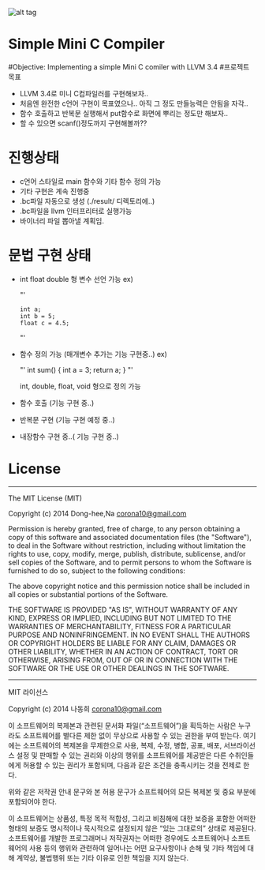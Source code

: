 ![alt tag](https://magnum.travis-ci.com/corona10/Simple-MiniC-Compiler.svg?token=WuoJn3YfnHZ7RWX2jGYM&branch=master)

Simple Mini C Compiler
==============


#Objective: Implementing a simple Mini C comiler with LLVM 3.4
#프로젝트 목표
  - LLVM 3.4로 미니 C컴파일러를 구현해보자..
  - 처음엔 완전한 c언어 구현이 목표였으나.. 아직 그 정도 만들능력은 안됨을 자각..
  - 함수 호출하고 반복문 실행해서 put함수로 화면에 뿌리는 정도만 해보자..
  - 할 수 있으면 scanf()정도까지 구현해볼까??
# 진행상태

  - c언어 스타일로 main 함수와 기타 함수 정의 가능
  - 기타 구현은 계속 진행중
  - .bc파일 자동으로 생성 (./result/ 디렉토리에..)
  - .bc파일을 llvm 인터프리터로 실행가능
  - 바이너리 파일 뽑아낼 계획임.

# 문법 구현 상태
  - int float double 형 변수 선언 가능
    ex)
 
    "'

        int a;
        int b = 5; 
        float c = 4.5;

    "'
   - 함수 정의 가능 (매개변수 추가는 기능 구현중..)
     ex)
 
     "'
         int sum()
         {
            int a = 3;
            return a;
         }
     "'

      int, double, float, void 형으로 정의 가능
   - 함수 호출 (기능 구현 중..)
   - 반복문 구현 (기능 구현 예정 중..)
   - 내장함수 구현 중..( 기능 구현 중..)
   

# License
-----------------------------------------------------------------------------

The MIT License (MIT)

Copyright (c) 2014 Dong-hee,Na <corona10@gmail.com> 

Permission is hereby granted, free of charge, to any person obtaining a copy
of this software and associated documentation files (the "Software"), to deal
in the Software without restriction, including without limitation the rights
to use, copy, modify, merge, publish, distribute, sublicense, and/or sell
copies of the Software, and to permit persons to whom the Software is
furnished to do so, subject to the following conditions:

The above copyright notice and this permission notice shall be included in
all copies or substantial portions of the Software.

THE SOFTWARE IS PROVIDED "AS IS", WITHOUT WARRANTY OF ANY KIND, EXPRESS OR
IMPLIED, INCLUDING BUT NOT LIMITED TO THE WARRANTIES OF MERCHANTABILITY,
FITNESS FOR A PARTICULAR PURPOSE AND NONINFRINGEMENT. IN NO EVENT SHALL THE
AUTHORS OR COPYRIGHT HOLDERS BE LIABLE FOR ANY CLAIM, DAMAGES OR OTHER
LIABILITY, WHETHER IN AN ACTION OF CONTRACT, TORT OR OTHERWISE, ARISING FROM,
OUT OF OR IN CONNECTION WITH THE SOFTWARE OR THE USE OR OTHER DEALINGS IN
THE SOFTWARE.

-----------------------------------------------------------------------------

MIT 라이선스

Copyright (c) 2014 나동희 <corona10@gmail.com> 
 
이 소프트웨어의 복제본과 관련된 문서화 파일(“소프트웨어”)을 획득하는 사람은 누구라도 소프트웨어를 별다른 제한 없이 무상으로 사용할 수 있는 권한을 부여 받는다. 여기에는 소프트웨어의 복제본을 무제한으로 사용, 복제, 수정, 병합, 공표, 배포, 서브라이선스 설정 및 판매할 수 있는 권리와 이상의 행위를 소프트웨어를 제공받은 다른 수취인들에게 허용할 수 있는 권리가 포함되며, 다음과 같은 조건을 충족시키는 것을 전제로 한다.
 
위와 같은 저작권 안내 문구와 본 허용 문구가 소프트웨어의 모든 복제본 및 중요 부분에 포함되어야 한다.
 
이 소프트웨어는 상품성, 특정 목적 적합성, 그리고 비침해에 대한 보증을 포함한 어떠한 형태의 보증도 명시적이나 묵시적으로 설정되지 않은 “있는 그대로의” 상태로 제공된다.
소프트웨어를 개발한 프로그래머나 저작권자는 어떠한 경우에도 소프트웨어나 소프트웨어의 사용 등의 행위와 관련하여 일어나는 어떤 요구사항이나 손해 및 기타 책임에 대해 계약상, 불법행위 또는 기타 이유로 인한 책임을 지지 않는다. 

